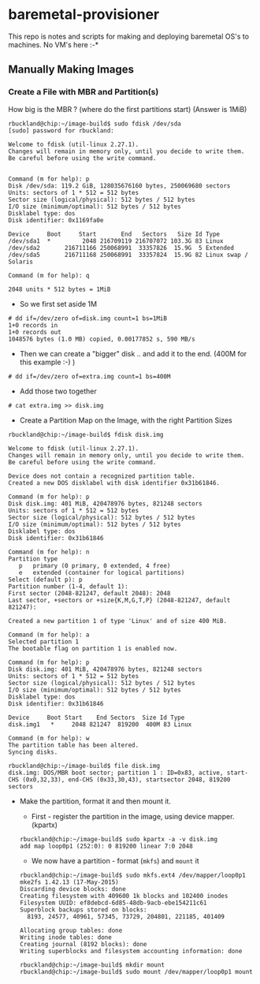 # baremetal-provisioner

This repo is notes and scripts for making and deploying baremetal OS's to machines. 
No VM's here :-*


## Manually Making Images

### Create a File with MBR and Partition(s)

How big is the MBR ? (where do the first partitions start)
(Answer is 1MiB)
```
rbuckland@chip:~/image-build$ sudo fdisk /dev/sda
[sudo] password for rbuckland: 

Welcome to fdisk (util-linux 2.27.1).
Changes will remain in memory only, until you decide to write them.
Be careful before using the write command.


Command (m for help): p
Disk /dev/sda: 119.2 GiB, 128035676160 bytes, 250069680 sectors
Units: sectors of 1 * 512 = 512 bytes
Sector size (logical/physical): 512 bytes / 512 bytes
I/O size (minimum/optimal): 512 bytes / 512 bytes
Disklabel type: dos
Disk identifier: 0x1169fa0e

Device     Boot     Start       End   Sectors   Size Id Type
/dev/sda1  *         2048 216709119 216707072 103.3G 83 Linux
/dev/sda2       216711166 250068991  33357826  15.9G  5 Extended
/dev/sda5       216711168 250068991  33357824  15.9G 82 Linux swap / Solaris

Command (m for help): q

```

`2048 units * 512 bytes = 1MiB`

* So we first set aside 1M
```
# dd if=/dev/zero of=disk.img count=1 bs=1MiB
1+0 records in  
1+0 records out  
1048576 bytes (1.0 MB) copied, 0.00177852 s, 590 MB/s  
```

* Then we can create a "bigger" disk .. and add it to the end. (400M for this example :-) )

```
# dd if=/dev/zero of=extra.img count=1 bs=400M
```

* Add those two together

```
# cat extra.img >> disk.img
```

* Create a Partition Map on the Image, with the right Partition Sizes 

```
rbuckland@chip:~/image-build$ fdisk disk.img

Welcome to fdisk (util-linux 2.27.1).
Changes will remain in memory only, until you decide to write them.
Be careful before using the write command.

Device does not contain a recognized partition table.
Created a new DOS disklabel with disk identifier 0x31b61846.

Command (m for help): p
Disk disk.img: 401 MiB, 420478976 bytes, 821248 sectors
Units: sectors of 1 * 512 = 512 bytes
Sector size (logical/physical): 512 bytes / 512 bytes
I/O size (minimum/optimal): 512 bytes / 512 bytes
Disklabel type: dos
Disk identifier: 0x31b61846

Command (m for help): n
Partition type
   p   primary (0 primary, 0 extended, 4 free)
   e   extended (container for logical partitions)
Select (default p): p
Partition number (1-4, default 1): 
First sector (2048-821247, default 2048): 2048
Last sector, +sectors or +size{K,M,G,T,P} (2048-821247, default 821247): 

Created a new partition 1 of type 'Linux' and of size 400 MiB.

Command (m for help): a
Selected partition 1
The bootable flag on partition 1 is enabled now.

Command (m for help): p
Disk disk.img: 401 MiB, 420478976 bytes, 821248 sectors
Units: sectors of 1 * 512 = 512 bytes
Sector size (logical/physical): 512 bytes / 512 bytes
I/O size (minimum/optimal): 512 bytes / 512 bytes
Disklabel type: dos
Disk identifier: 0x31b61846

Device     Boot Start    End Sectors  Size Id Type
disk.img1   *     2048 821247  819200  400M 83 Linux

Command (m for help): w
The partition table has been altered.
Syncing disks.

rbuckland@chip:~/image-build$ file disk.img 
disk.img: DOS/MBR boot sector; partition 1 : ID=0x83, active, start-CHS (0x0,32,33), end-CHS (0x33,30,43), startsector 2048, 819200 sectors

```

* Make the partition, format it and then mount it.

  * First - register the partition in the image, using device mapper. (kpartx)
  
  ```
  rbuckland@chip:~/image-build$ sudo kpartx -a -v disk.img 
  add map loop0p1 (252:0): 0 819200 linear 7:0 2048
  ```

  * We now have a partition - format (`mkfs`) and `mount` it

  ```
  rbuckland@chip:~/image-build$ sudo mkfs.ext4 /dev/mapper/loop0p1 
  mke2fs 1.42.13 (17-May-2015)
  Discarding device blocks: done                            
  Creating filesystem with 409600 1k blocks and 102400 inodes
  Filesystem UUID: ef8debcd-6d85-48db-9acb-ebe154211c61
  Superblock backups stored on blocks: 
    8193, 24577, 40961, 57345, 73729, 204801, 221185, 401409

  Allocating group tables: done                            
  Writing inode tables: done                            
  Creating journal (8192 blocks): done
  Writing superblocks and filesystem accounting information: done 

  rbuckland@chip:~/image-build$ mkdir mount
  rbuckland@chip:~/image-build$ sudo mount /dev/mapper/loop0p1 mount
  ```
  
